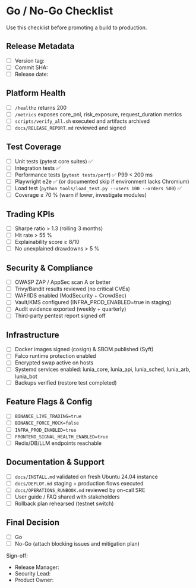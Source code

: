 # Go / No-Go Checklist

Use this checklist before promoting a build to production.

## Release Metadata
- [ ] Version tag:
- [ ] Commit SHA:
- [ ] Release date:

## Platform Health
- [ ] `/healthz` returns 200
- [ ] `/metrics` exposes core_pnl, risk_exposure, request_duration metrics
- [ ] `scripts/verify_all.sh` executed and artifacts archived
- [ ] `docs/RELEASE_REPORT.md` reviewed and signed

## Test Coverage
- [ ] Unit tests (pytest core suites) ✅
- [ ] Integration tests ✅
- [ ] Performance tests (`pytest tests/perf`) ✅ P99 < 200 ms
- [ ] Playwright e2e ✅ (or documented skip if environment lacks Chromium)
- [ ] Load test (`python tools/load_test.py --users 100 --orders 500`) ✅
- [ ] Coverage ≥ 70 % (warn if lower, investigate modules)

## Trading KPIs
- [ ] Sharpe ratio > 1.3 (rolling 3 months)
- [ ] Hit rate > 55 %
- [ ] Explainability score ≥ 8/10
- [ ] No unexplained drawdowns > 5 %

## Security & Compliance
- [ ] OWASP ZAP / AppSec scan A or better
- [ ] Trivy/Bandit results reviewed (no critical CVEs)
- [ ] WAF/IDS enabled (ModSecurity + CrowdSec)
- [ ] Vault/KMS configured (INFRA_PROD_ENABLED=true in staging)
- [ ] Audit evidence exported (weekly + quarterly)
- [ ] Third-party pentest report signed off

## Infrastructure
- [ ] Docker images signed (cosign) & SBOM published (Syft)
- [ ] Falco runtime protection enabled
- [ ] Encrypted swap active on hosts
- [ ] Systemd services enabled: lunia_core, lunia_api, lunia_sched, lunia_arb, lunia_bot
- [ ] Backups verified (restore test completed)

## Feature Flags & Config
- [ ] `BINANCE_LIVE_TRADING=true`
- [ ] `BINANCE_FORCE_MOCK=false`
- [ ] `INFRA_PROD_ENABLED=true`
- [ ] `FRONTEND_SIGNAL_HEALTH_ENABLED=true`
- [ ] Redis/DB/LLM endpoints reachable

## Documentation & Support
- [ ] `docs/INSTALL.md` validated on fresh Ubuntu 24.04 instance
- [ ] `docs/DEPLOY.md` staging + production flows executed
- [ ] `docs/OPERATIONS_RUNBOOK.md` reviewed by on-call SRE
- [ ] User guide / FAQ shared with stakeholders
- [ ] Rollback plan rehearsed (testnet switch)

## Final Decision
- [ ] Go
- [ ] No-Go (attach blocking issues and mitigation plan)

Sign-off:
- Release Manager:
- Security Lead:
- Product Owner:
